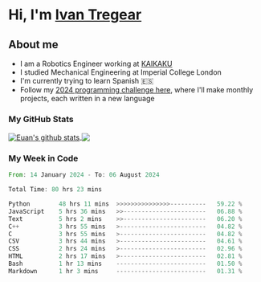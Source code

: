 # Hi, I'm [Ivan Tregear](https://www.linkedin.com/in/ivantregear/)

## About me

* I am a Robotics Engineer working at [KAIKAKU](https://github.com/KAIKAKU-AI)
* I studied Mechanical Engineering at Imperial College London
* I'm currently trying to learn Spanish :es:
* Follow my [2024 programming challenge here](https://github.com/ITregear?tab=repositories), where I'll make monthly projects, each written in a new language


### My GitHub Stats

<a href="#my-github-stats">
  <img align="center" src="https://github-readme-stats.vercel.app/api?username=itregear&count_private=true&show_icons=true&include_all_commits=true&theme=material-palenight" alt="Euan's github stats" />
</a>

<a href="#my-github-stats">
  <img align="center" src="https://github-readme-stats.vercel.app/api/top-langs/?username=itregear&layout=compact&theme=material-palenight" />
</a>

### My Week in Code
<!--START_SECTION:waka-->

```rust
From: 14 January 2024 - To: 06 August 2024

Total Time: 80 hrs 23 mins

Python        48 hrs 11 mins  >>>>>>>>>>>>>>>----------   59.22 %
JavaScript    5 hrs 36 mins   >>-----------------------   06.88 %
Text          5 hrs 2 mins    >>-----------------------   06.20 %
C++           3 hrs 55 mins   >------------------------   04.82 %
C             3 hrs 55 mins   >------------------------   04.82 %
CSV           3 hrs 44 mins   >------------------------   04.61 %
CSS           2 hrs 24 mins   >------------------------   02.96 %
HTML          2 hrs 17 mins   >------------------------   02.81 %
Bash          1 hr 13 mins    -------------------------   01.50 %
Markdown      1 hr 3 mins     -------------------------   01.31 %
```

<!--END_SECTION:waka-->
